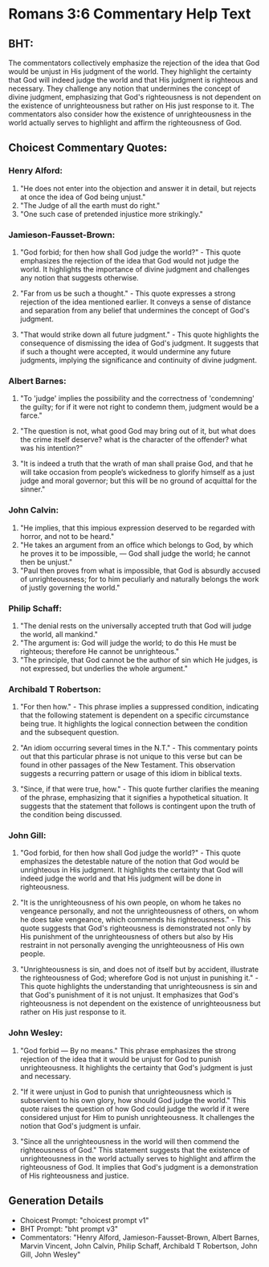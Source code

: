 # Romans 3:6 Commentary Help Text

## BHT:
The commentators collectively emphasize the rejection of the idea that God would be unjust in His judgment of the world. They highlight the certainty that God will indeed judge the world and that His judgment is righteous and necessary. They challenge any notion that undermines the concept of divine judgment, emphasizing that God's righteousness is not dependent on the existence of unrighteousness but rather on His just response to it. The commentators also consider how the existence of unrighteousness in the world actually serves to highlight and affirm the righteousness of God.

## Choicest Commentary Quotes:
### Henry Alford:
1. "He does not enter into the objection and answer it in detail, but rejects at once the idea of God being unjust."
2. "The Judge of all the earth must do right."
3. "One such case of pretended injustice more strikingly."

### Jamieson-Fausset-Brown:
1. "God forbid; for then how shall God judge the world?" - This quote emphasizes the rejection of the idea that God would not judge the world. It highlights the importance of divine judgment and challenges any notion that suggests otherwise.

2. "Far from us be such a thought." - This quote expresses a strong rejection of the idea mentioned earlier. It conveys a sense of distance and separation from any belief that undermines the concept of God's judgment.

3. "That would strike down all future judgment." - This quote highlights the consequence of dismissing the idea of God's judgment. It suggests that if such a thought were accepted, it would undermine any future judgments, implying the significance and continuity of divine judgment.

### Albert Barnes:
1. "To 'judge' implies the possibility and the correctness of 'condemning' the guilty; for if it were not right to condemn them, judgment would be a farce." 

2. "The question is not, what good God may bring out of it, but what does the crime itself deserve? what is the character of the offender? what was his intention?" 

3. "It is indeed a truth that the wrath of man shall praise God, and that he will take occasion from people’s wickedness to glorify himself as a just judge and moral governor; but this will be no ground of acquittal for the sinner."

### John Calvin:
1. "He implies, that this impious expression deserved to be regarded with horror, and not to be heard."
2. "He takes an argument from an office which belongs to God, by which he proves it to be impossible, — God shall judge the world; he cannot then be unjust."
3. "Paul then proves from what is impossible, that God is absurdly accused of unrighteousness; for to him peculiarly and naturally belongs the work of justly governing the world."

### Philip Schaff:
1. "The denial rests on the universally accepted truth that God will judge the world, all mankind." 
2. "The argument is: God will judge the world; to do this He must be righteous; therefore He cannot be unrighteous."
3. "The principle, that God cannot be the author of sin which He judges, is not expressed, but underlies the whole argument."

### Archibald T Robertson:
1. "For then how." - This phrase implies a suppressed condition, indicating that the following statement is dependent on a specific circumstance being true. It highlights the logical connection between the condition and the subsequent question.

2. "An idiom occurring several times in the N.T." - This commentary points out that this particular phrase is not unique to this verse but can be found in other passages of the New Testament. This observation suggests a recurring pattern or usage of this idiom in biblical texts.

3. "Since, if that were true, how." - This quote further clarifies the meaning of the phrase, emphasizing that it signifies a hypothetical situation. It suggests that the statement that follows is contingent upon the truth of the condition being discussed.

### John Gill:
1. "God forbid, for then how shall God judge the world?" - This quote emphasizes the detestable nature of the notion that God would be unrighteous in His judgment. It highlights the certainty that God will indeed judge the world and that His judgment will be done in righteousness.

2. "It is the unrighteousness of his own people, on whom he takes no vengeance personally, and not the unrighteousness of others, on whom he does take vengeance, which commends his righteousness." - This quote suggests that God's righteousness is demonstrated not only by His punishment of the unrighteousness of others but also by His restraint in not personally avenging the unrighteousness of His own people.

3. "Unrighteousness is sin, and does not of itself but by accident, illustrate the righteousness of God; wherefore God is not unjust in punishing it." - This quote highlights the understanding that unrighteousness is sin and that God's punishment of it is not unjust. It emphasizes that God's righteousness is not dependent on the existence of unrighteousness but rather on His just response to it.

### John Wesley:
1. "God forbid — By no means." This phrase emphasizes the strong rejection of the idea that it would be unjust for God to punish unrighteousness. It highlights the certainty that God's judgment is just and necessary.

2. "If it were unjust in God to punish that unrighteousness which is subservient to his own glory, how should God judge the world." This quote raises the question of how God could judge the world if it were considered unjust for Him to punish unrighteousness. It challenges the notion that God's judgment is unfair.

3. "Since all the unrighteousness in the world will then commend the righteousness of God." This statement suggests that the existence of unrighteousness in the world actually serves to highlight and affirm the righteousness of God. It implies that God's judgment is a demonstration of His righteousness and justice.


## Generation Details
- Choicest Prompt: "choicest prompt v1"
- BHT Prompt: "bht prompt v3"
- Commentators: "Henry Alford, Jamieson-Fausset-Brown, Albert Barnes, Marvin Vincent, John Calvin, Philip Schaff, Archibald T Robertson, John Gill, John Wesley"
